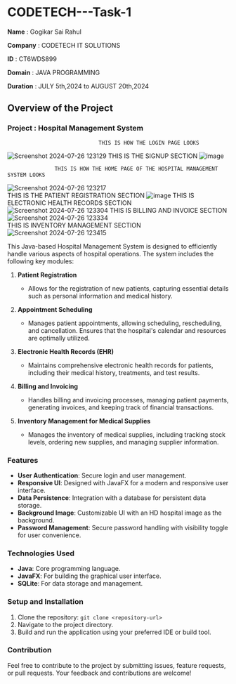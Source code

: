# CODETECH---Task-1 
**Name** : Gogikar Sai Rahul  

**Company** : CODETECH IT SOLUTIONS  

**ID** : CT6WDS899  

**Domain** : JAVA PROGRAMMING  

**Duration** : JULY 5th,2024 to AUGUST 20th,2024  


## Overview of the Project

### Project : Hospital Management System
                                 THIS IS HOW THE LOGIN PAGE LOOKS
![Screenshot 2024-07-26 123129](https://github.com/user-attachments/assets/7420a287-f30e-4270-96b8-5dd995f1b7c3)
                                 THIS IS THE SIGNUP SECTION
![image](https://github.com/user-attachments/assets/244ffa30-d31d-4cff-9faf-c40fb639632e)

                   THIS IS HOW THE HOME PAGE OF THE HOSPITAL MANAGEMENT SYSTEM LOOKS
![Screenshot 2024-07-26 123217](https://github.com/user-attachments/assets/63ab418e-5797-4dc3-a14a-a2ef46ff5c9d)  
                              THIS IS THE PATIENT REGISTRATION SECTION
![image](https://github.com/user-attachments/assets/b0586059-1edf-4f1b-bcd4-4c3727a4cc31)
                            THIS IS ELECTRONIC HEALTH RECORDS SECTION         
![Screenshot 2024-07-26 123304](https://github.com/user-attachments/assets/0c5288cc-4b57-4739-842e-31ccfa9d34c7)
                               THIS IS BILLING AND INVOICE SECTION
![Screenshot 2024-07-26 123334](https://github.com/user-attachments/assets/5470d32c-23da-485c-9f50-b6f985c5174d)  
                                THIS IS INVENTORY MANAGEMENT SECTION
![Screenshot 2024-07-26 123415](https://github.com/user-attachments/assets/e810a59a-bc2d-495c-a00b-bb5a8951b1be)








This Java-based Hospital Management System is designed to efficiently handle various aspects of hospital operations. The system includes the following key modules:

1. **Patient Registration**
   - Allows for the registration of new patients, capturing essential details such as personal information and medical history.

2. **Appointment Scheduling**
   - Manages patient appointments, allowing scheduling, rescheduling, and cancellation. Ensures that the hospital's calendar and resources are optimally utilized.

3. **Electronic Health Records (EHR)**
   - Maintains comprehensive electronic health records for patients, including their medical history, treatments, and test results.

4. **Billing and Invoicing**
   - Handles billing and invoicing processes, managing patient payments, generating invoices, and keeping track of financial transactions.

5. **Inventory Management for Medical Supplies**
   - Manages the inventory of medical supplies, including tracking stock levels, ordering new supplies, and managing supplier information.


### Features
- **User Authentication**: Secure login and user management.
- **Responsive UI**: Designed with JavaFX for a modern and responsive user interface.
- **Data Persistence**: Integration with a database for persistent data storage.
- **Background Image**: Customizable UI with an HD hospital image as the background.
- **Password Management**: Secure password handling with visibility toggle for user convenience.

### Technologies Used
- **Java**: Core programming language.
- **JavaFX**: For building the graphical user interface.
- **SQLite**: For data storage and management.

### Setup and Installation
1. Clone the repository: `git clone <repository-url>`
2. Navigate to the project directory.
3. Build and run the application using your preferred IDE or build tool.

### Contribution
Feel free to contribute to the project by submitting issues, feature requests, or pull requests. Your feedback and contributions are welcome!

